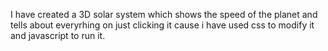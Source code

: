 I have created a 3D solar system which shows the speed of the planet and tells about everyrhing on just clicking it cause i have used css to modify it and javascript to run it.
